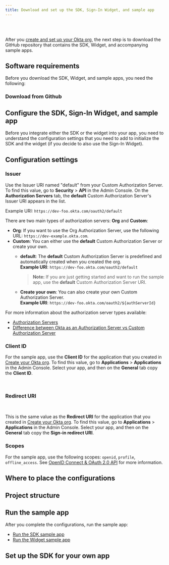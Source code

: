 ```yaml
---
title: Download and set up the SDK, Sign-In Widget, and sample app
---
```

<div class="oie-embedded-sdk">

<ApiLifecycle access="ie" /><br>
<ApiLifecycle access="Limited GA" /><br>

<StackSelector class="cleaner-selector"/>

After you [create and set up your Okta org](/docs/guides/oie-embedded-common-org-setup/aspnet/main/), the next step is to download the GitHub repository that contains the SDK, Widget, and accompanying sample apps.

## Software requirements

Before you download the SDK, Widget, and sample apps, you need the following:

<StackSelector snippet="softwarerequirements" noSelector />

### Download from Github

<StackSelector snippet="githubinstructions" noSelector />

## Configure the SDK, Sign-In Widget, and sample app

Before you integrate either the SDK or the widget into your app, you need to understand the configuration settings that you need to add to initialize the SDK and the widget (if you decide to also use the Sign-In Widget).

## Configuration settings

### Issuer

Use the Issuer URI named "default" from your Custom Authorization Server. To find this value, go to **Security** > **API** in the Admin Console. On the **Authorization Servers** tab, the **default** Custom Authorization Server's Issuer URI appears in the list.

Example URI: `https://dev-foo.okta.com/oauth2/default`

There are two main types of authorization servers: **Org** and **Custom**:

* **Org**: If you want to use the Org Authorization Server, use the following URL: `https://dev-example.okta.com`.
* **Custom**: You can either use the **default** Custom Authorization Server or create your own.
  * **default**: The **default** Custom Authorization Server is predefined and automatically created when you created the org.<br>
  **Example URI**: `https://dev-foo.okta.com/oauth2/default`

      > **Note:** If you are just getting started and want to run the sample app, use the **default** Custom Authorization Server URI.
  * **Create your own**: You can also create your own Custom Authorization Server.<br>
  **Example URI**: `https://dev-foo.okta.com/oauth2/${authServerId}`

For more information about the authorization server types available:

* [Authorization Servers](/docs/concepts/auth-servers/#available-authorization-server-types)
* [Difference between Okta as an Authorization Server vs Custom Authorization Server](https://support.okta.com/help/s/article/Difference-Between-Okta-as-An-Authorization-Server-vs-Custom-Authorization-Server?language=en_US)

### Client ID

For the sample app, use the **Client ID** for the application that you created in [Create your Okta org](/docs/guides/oie-embedded-common-org-setup/aspnet/main/). To find this value, go to **Applications** > **Applications** in the Admin Console. Select your app, and then on the **General** tab copy the **Client ID**.

<StackSelector snippet="clientsecret" noSelector /><br>

### Redirect URI

<StackSelector snippet="redirecturi" noSelector /><br>

This is the same value as the **Redirect URI** for the application that you created in [Create your Okta org](/docs/guides/oie-embedded-common-org-setup/aspnet/main/). To find this value, go to **Applications** > **Applications** in the Admin Console. Select your app, and then on the **General** tab copy the **Sign-in redirect URI**.

### Scopes

For the sample app, use the following scopes: `openid`, `profile`, `offline_access`. See [OpenID Connect & OAuth 2.0 API](https://developer.okta.com/docs/reference/api/oidc/#scopes) for more information.

## Where to place the configurations

<StackSelector snippet="configlocations" noSelector />

<StackSelector snippet="configorder" noSelector />

## Project structure

<StackSelector snippet="projectstructure" noSelector />

## Run the sample app

After you complete the configurations, run the sample app:

* [Run the SDK sample app](/docs/guides/oie-embedded-sdk-run-sample/-/main/)
* [Run the Widget sample app](/docs/guides/oie-embedded-widget-run-sample/-/main/)

## Set up the SDK for your own app

<StackSelector snippet="sdkforyourapp" noSelector />

</div>
